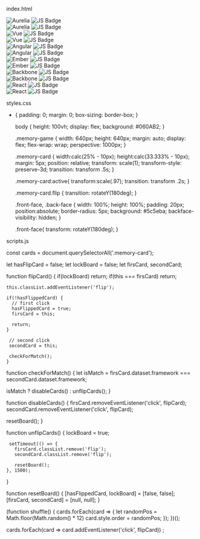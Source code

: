 index.html

<!DOCTYPE html>
<html lang="en">
<head>
  <meta charset="UTF-8">

  <title>Memory Game</title>

  <link rel="stylesheet" href="styles.css">
</head>
<body>
  <section class="memory-game">
    <div class="memory-card" data-framework="aurelia">
      <img class="front-face" src="img/aurelia.svg"
       alt="Aurelia" />
      <img class="back-face" src="img/js-badge.svg" alt="JS 
      Badge" />
    </div>
    <div class="memory-card" data-framework="aurelia">
      <img class="front-face" src="img/aurelia.svg"
       alt="Aurelia" />
      <img class="back-face" src="img/js-badge.svg" alt="JS 
      Badge" />
    </div>
    <div class="memory-card" data-framework="vue">
      <img class="front-face" src="img/vue.svg" alt="Vue" />
      <img class="back-face" src="img/js-badge.svg" alt="JS 
      Badge" />
    </div>
    <div class="memory-card" data-framework="vue">
      <img class="front-face" src="img/vue.svg" alt="Vue" />
      <img class="back-face" src="img/js-badge.svg" alt="JS 
      Badge" />
    </div>
    <div class="memory-card" data-framework="angular" >
      <img class="front-face" src="img/angular.svg"
       alt="Angular" />
      <img class="back-face" src="img/js-badge.svg" alt="JS
       Badge" />
    </div>
    <div class="memory-card" data-framework="angular" >
      <img class="front-face" src="img/angular.svg"
       alt="Angular" />
      <img class="back-face" src="img/js-badge.svg" alt="JS 
      Badge" />
    </div>
    <div class="memory-card" data-framework="ember">
      <img class="front-face" src="img/ember.svg"
       alt="Ember" />
      <img class="back-face" src="img/js-badge.svg" alt="JS 
      Badge" />
    </div>
    <div class="memory-card" data-framework="ember" >
      <img class="front-face" src="img/ember.svg"
       alt="Ember" />
      <img class="back-face" src="img/js-badge.svg" alt="JS 
      Badge" />
    </div>
    <div class="memory-card" data-framework="backbone">
      <img class="front-face" src="img/backbone.svg"
       alt="Backbone" />
      <img class="back-face" src="img/js-badge.svg" alt="JS 
      Badge" />
    </div>
    <div class="memory-card" data-framework="backbone">
      <img class="front-face" src="img/backbone.svg" 
       alt="Backbone" />
      <img class="back-face" src="img/js-badge.svg" alt="JS 
      Badge" />
    </div>
    <div class="memory-card" data-framework="react">
      <img class="front-face" src="img/react.svg" alt="React"
       />
      <img class="back-face" src="img/js-badge.svg" alt="JS
       Badge" />
    </div>
    <div class="memory-card" data-framework="react">
      <img class="front-face" src="img/react.svg" alt="React"
       />
      <img class="back-face" src="img/js-badge.svg" alt="JS 
      Badge" />
    </div>
  </section>

  <script src="scripts.js"></script>
</body>
</html>

styles.css
 
* {
    padding: 0;
    margin: 0;
    box-sizing: border-box;
  }
  
  body {
    height: 100vh;
    display: flex;
    background: #060AB2;
  }
  
  .memory-game {
    width: 640px;
    height: 640px;
    margin: auto;
    display: flex;
    flex-wrap: wrap;
    perspective: 1000px;
  }
  
  .memory-card {
    width:calc(25% - 10px);
    height:calc(33.333% - 10px);
    margin: 5px;
    position: relative;
    transform: scale(1);
    transform-style: preserve-3d;
    transition: transform .5s;
}

  .memory-card:active{
    transform:scale(.97);
    transition: transform .2s;
  }

  .memory-card.flip {
    transition: rotateY(180deg);
}

  .front-face,
  .back-face {
    width: 100%;
    height: 100%;
    padding: 20px;
    position:absolute;
    border-radius: 5px;
   background: #5c5eba;
   backface-visibility: hidden;
  }

  .front-face{
    transform: rotateY(180deg);
  }
  
scripts.js

 const cards = document.querySelectorAll('.memory-card');

let hasFlipCard = false;
let lockBoard = false;
let firsCard, secondCard;

function flipCard() {
  if(lockBoard) return;
  if(this === firsCard) return;

    this.classList.addEventListener('flip');

    if(!hasFlippedCard) {
      // first click  
      hasFlippedCard = true;
      firsCard = this;

      return;
    }

     // second click
     secondCard = this;

     checkForMatch();
    }

function checkForMatch() {
    let isMatch = firsCard.dataset.framework === 
        secondCard.dataset.framework;

   isMatch ? disableCards() : unflipCards();
}

function disableCards() {
  firsCard.removeEventListener('click', flipCard);
  secondCard.removeEventListener('click', flipCard);

  resetBoard();
}

function unflipCards() {
  lockBoard = true;


     setTimeout(() => {
       firsCard.classList.remove('flip');
       secondCard.classList.remove('flip');

       resetBoard();
    }, 1500);
}

function resetBoard() {
   [hasFlippedCard, lockBoard] = [false, false];
   [firsCard, secondCard] = [null, null];
}

(function shuffle() {
  cards.forEach(card => {
    let randomPos = Math.floor(Math.random() * 12)
    card.style.order = randomPos;
  });
})();

cards.forEach(card => card.addEventListener('click', flipCard))
  ;
